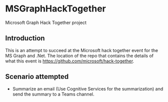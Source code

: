 # MSGraphHackTogether

Microsoft Graph Hack Together project

## Introduction

This is an attempt to succeed at the Microsoft hack together event for the MS Graph and .Net.
The location of the repo that contains the details of what this event is <https://github.com/microsoft/hack-together>.

## Scenario attempted

* Summarize an email (Use Cognitive Services for the summarization) and send the summary to a Teams channel.
